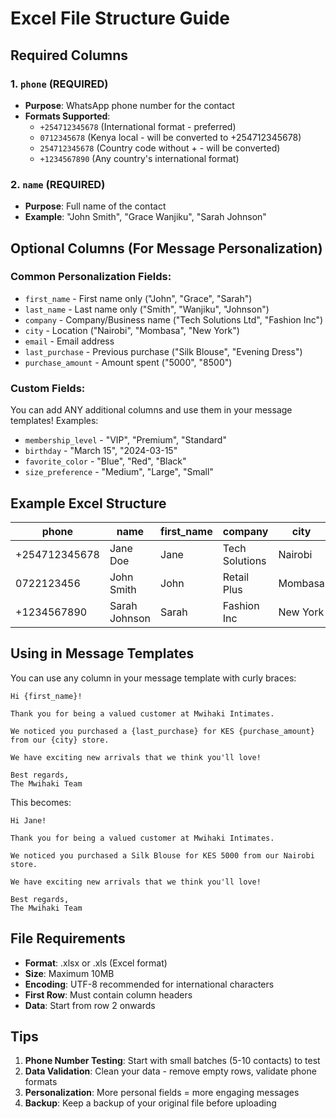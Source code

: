 # Excel File Structure Guide

## Required Columns

### 1. `phone` (REQUIRED)
- **Purpose**: WhatsApp phone number for the contact
- **Formats Supported**:
  - `+254712345678` (International format - preferred)
  - `0712345678` (Kenya local - will be converted to +254712345678)
  - `254712345678` (Country code without + - will be converted)
  - `+1234567890` (Any country's international format)

### 2. `name` (REQUIRED)
- **Purpose**: Full name of the contact
- **Example**: "John Smith", "Grace Wanjiku", "Sarah Johnson"

## Optional Columns (For Message Personalization)

### Common Personalization Fields:
- `first_name` - First name only ("John", "Grace", "Sarah")
- `last_name` - Last name only ("Smith", "Wanjiku", "Johnson")
- `company` - Company/Business name ("Tech Solutions Ltd", "Fashion Inc")
- `city` - Location ("Nairobi", "Mombasa", "New York")
- `email` - Email address
- `last_purchase` - Previous purchase ("Silk Blouse", "Evening Dress")
- `purchase_amount` - Amount spent ("5000", "8500")

### Custom Fields:
You can add ANY additional columns and use them in your message templates!
Examples:
- `membership_level` - "VIP", "Premium", "Standard"
- `birthday` - "March 15", "2024-03-15"
- `favorite_color` - "Blue", "Red", "Black"
- `size_preference` - "Medium", "Large", "Small"

## Example Excel Structure

| phone | name | first_name | company | city | last_purchase | purchase_amount |
|-------|------|------------|---------|------|---------------|-----------------|
| +254712345678 | Jane Doe | Jane | Tech Solutions | Nairobi | Silk Blouse | 5000 |
| 0722123456 | John Smith | John | Retail Plus | Mombasa | Evening Dress | 8500 |
| +1234567890 | Sarah Johnson | Sarah | Fashion Inc | New York | Designer Bag | 12000 |

## Using in Message Templates

You can use any column in your message template with curly braces:

```
Hi {first_name}!

Thank you for being a valued customer at Mwihaki Intimates.

We noticed you purchased a {last_purchase} for KES {purchase_amount} from our {city} store.

We have exciting new arrivals that we think you'll love!

Best regards,
The Mwihaki Team
```

This becomes:
```
Hi Jane!

Thank you for being a valued customer at Mwihaki Intimates.

We noticed you purchased a Silk Blouse for KES 5000 from our Nairobi store.

We have exciting new arrivals that we think you'll love!

Best regards,
The Mwihaki Team
```

## File Requirements

- **Format**: .xlsx or .xls (Excel format)
- **Size**: Maximum 10MB
- **Encoding**: UTF-8 recommended for international characters
- **First Row**: Must contain column headers
- **Data**: Start from row 2 onwards

## Tips

1. **Phone Number Testing**: Start with small batches (5-10 contacts) to test
2. **Data Validation**: Clean your data - remove empty rows, validate phone formats
3. **Personalization**: More personal fields = more engaging messages
4. **Backup**: Keep a backup of your original file before uploading
